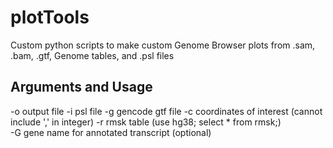 # plotTools
Custom python scripts to make custom Genome Browser plots from .sam, .bam, .gtf, Genome tables, and .psl files

## Arguments and Usage  
-o output file 
-i psl file 
-g gencode gtf file 
-c coordinates of interest (cannot include ',' in integer)
-r rmsk table (use hg38; select * from rmsk;)  
-G gene name for annotated transcript (optional)  

 
